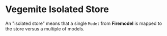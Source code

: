 # Vegemite Isolated Store

An "isolated store" means that a single `Model` from **Firemodel** is mapped to the store versus a multiple of models. 